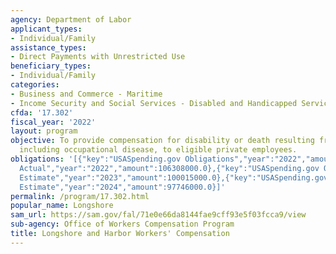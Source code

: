 ```yaml
---
agency: Department of Labor
applicant_types:
- Individual/Family
assistance_types:
- Direct Payments with Unrestricted Use
beneficiary_types:
- Individual/Family
categories:
- Business and Commerce - Maritime
- Income Security and Social Services - Disabled and Handicapped Services
cfda: '17.302'
fiscal_year: '2022'
layout: program
objective: To provide compensation for disability or death resulting from injury,
  including occupational disease, to eligible private employees.
obligations: '[{"key":"USASpending.gov Obligations","year":"2022","amount":0.0},{"key":"SAM.gov
  Actual","year":"2022","amount":106308000.0},{"key":"USASpending.gov Obligations","year":"2023","amount":0.0},{"key":"SAM.gov
  Estimate","year":"2023","amount":100015000.0},{"key":"USASpending.gov Obligations","year":"2024","amount":0.0},{"key":"SAM.gov
  Estimate","year":"2024","amount":97746000.0}]'
permalink: /program/17.302.html
popular_name: Longshore
sam_url: https://sam.gov/fal/71e0e66da8144fae9cff93e5f03fcca9/view
sub-agency: Office of Workers Compensation Program
title: Longshore and Harbor Workers' Compensation
---
```


